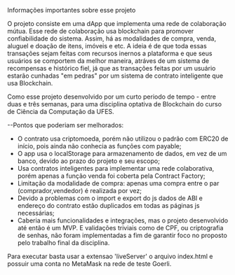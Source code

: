 Informações importantes sobre esse projeto

O projeto consiste em uma dApp que implementa uma rede de colaboração mútua. Esse rede de colaboração usa blockchain para promover confiabilidade do sistema. Assim, há as modalidades de compra, venda, aluguel e doação de itens, imóveis e etc. A ideia é de que toda essas transações sejam feitas com recursos inernos a plataforma e que seus usuários se comportem da melhor maneira, atráves de um sistema de recompensas e histórico fiel, já que as transações feitas por um usuário estarão cunhadas "em pedras" por um sistema de contrato inteligente que usa Blockchain.



Como esse projeto desenvolvido por um curto periodo de tempo - entre duas e três semanas, para uma disciplina optativa de Blockchain do curso de Ciência da Computação da UFES.

--Pontos que poderiam ser melhorados:

- O contrato usa criptomoeda, porém não utilizou o padrão com  ERC20 de início, pois ainda não conhecia as funções com payable;
- O app usa o localStorage para armazenamento de dados, em vez de um banco, devido ao prazo do projeto e seu escopo;
- Usa contratos inteligentes para implementar uma rede colaborativa, porém apenas a função venda foi coberta pela Contract Factory;
- Limitação da modalidade de compra: apenas uma compra entre o par (comprador,vendedor) é realizada por vez;
- Devido a problemas com o import e export do js dados de ABI e endereço do contrato estão duplicados em todas as páginas js necessárias;
- Caberia mais funcionalidades e integrações, mas o projeto desenvolvido até então é um MVP. E validações triviais como de CPF, ou criptografia de senhas, não foram implementadas a fim de garantir foco no proposto pelo trabalho final da disciplina.



Para executar basta usar a extensao 'liveServer' o arquivo index.html e possuir uma conta no MetaMask na rede de teste Goerli.